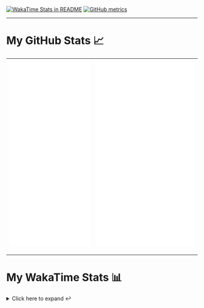 [![WakaTime Stats in README](https://github.com/LOsioChico/LOsioChico/actions/workflows/waka.yml/badge.svg)](https://github.com/LOsioChico/LOsioChico/actions/workflows/waka.yml) [![GitHub metrics](https://github.com/LOsioChico/LOsioChico/actions/workflows/metrics.yml/badge.svg)](https://github.com/LOsioChico/LOsioChico/actions/workflows/metrics.yml)

---

# My GitHub Stats 📈

| ![](./assets/metrics.svg) | ![](./assets/metrics2.svg) |
| ------------------------- | -------------------------- |

---

# My WakaTime Stats 📊

<details>
<summary>Click here to expand ↩️</summary>
<br>

<!--START_SECTION:waka-->
![Code Time](http://img.shields.io/badge/Code%20Time-1%2C901%20hrs%2032%20mins-blue)

![Lines of code](https://img.shields.io/badge/From%20Hello%20World%20I%27ve%20Written-364.9%20thousand%20lines%20of%20code-blue)

**🐱 My GitHub Data** 

> 📦 608.9 kB Used in GitHub's Storage 
 > 
> 🚫 Not Opted to Hire
 > 
> 📜 26 Public Repositories 
 > 
> 🔑 32 Private Repositories 
 > 
**I'm a Night 🦉** 

```text
🌞 Morning                593 commits         ███░░░░░░░░░░░░░░░░░░░░░░   13.80 % 
🌆 Daytime                1346 commits        ████████░░░░░░░░░░░░░░░░░   31.32 % 
🌃 Evening                1466 commits        █████████░░░░░░░░░░░░░░░░   34.12 % 
🌙 Night                  892 commits         █████░░░░░░░░░░░░░░░░░░░░   20.76 % 
```
📅 **I'm Most Productive on Thursday** 

```text
Monday                   599 commits         ███░░░░░░░░░░░░░░░░░░░░░░   13.94 % 
Tuesday                  647 commits         ████░░░░░░░░░░░░░░░░░░░░░   15.06 % 
Wednesday                484 commits         ███░░░░░░░░░░░░░░░░░░░░░░   11.26 % 
Thursday                 789 commits         █████░░░░░░░░░░░░░░░░░░░░   18.36 % 
Friday                   665 commits         ████░░░░░░░░░░░░░░░░░░░░░   15.48 % 
Saturday                 738 commits         ████░░░░░░░░░░░░░░░░░░░░░   17.17 % 
Sunday                   375 commits         ██░░░░░░░░░░░░░░░░░░░░░░░   08.73 % 
```


📊 **This Week I Spent My Time On** 

```text
💬 Programming Languages: 
TypeScript               15 hrs 36 mins      ██████████████████░░░░░░░   71.19 % 
Scala                    1 hr 56 mins        ██░░░░░░░░░░░░░░░░░░░░░░░   08.88 % 
JavaScript               1 hr 43 mins        ██░░░░░░░░░░░░░░░░░░░░░░░   07.86 % 
HTML                     1 hr 24 mins        ██░░░░░░░░░░░░░░░░░░░░░░░   06.41 % 
JSON                     20 mins             ░░░░░░░░░░░░░░░░░░░░░░░░░   01.56 % 
```

**I Mostly Code in TypeScript** 

```text
TypeScript               31 repos            █████████████░░░░░░░░░░░░   51.67 % 
Scala                    8 repos             ███░░░░░░░░░░░░░░░░░░░░░░   13.33 % 
CSS                      5 repos             ██░░░░░░░░░░░░░░░░░░░░░░░   08.33 % 
Python                   3 repos             █░░░░░░░░░░░░░░░░░░░░░░░░   05.00 % 
Java                     2 repos             █░░░░░░░░░░░░░░░░░░░░░░░░   03.33 % 
```




 Last Updated on 04/12/2024 01:07:30 UTC
<!--END_SECTION:waka-->

## </details>
